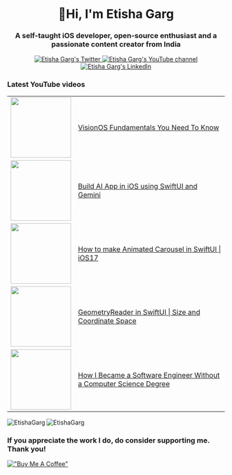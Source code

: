 <h1 align="center">👋Hi, I'm Etisha Garg</h1>
<h3 align="center">A self-taught iOS developer, open-source enthusiast and a passionate content creator from India</h3>

<p align="center">
  <a href="https://twitter.com/GargEtisha">
    <img src="https://img.shields.io/badge/follow-%40GargEtisha%206.5k+-1DA1F2?label=Twitter&logo=twitter&style=for-the-badge&color=blue" alt="Etisha Garg's Twitter"/>
  </a>
  <a href="http://youtube.com/@EtishaGarg?sub_confirmation=1">
  <img src="https://img.shields.io/youtube/channel/subscribers/UCNliY-e1-7VNtuWgrSib1UQ?style=for-the-badge&logo=youtube&label=Youtube&color=blue" alt="Etisha Garg's YouTube channel"/>
  </a>
  <a href="https://www.linkedin.com/in/etisha-garg/">
    <img src="https://img.shields.io/badge/follow-%40EtishaGarg%2012k+-1DA1F2?label=LinkedIn&logo=linkedin&style=for-the-badge&color=blue" alt="Etisha Garg's LinkedIn"/>
  </a>
</p>

### Latest YouTube videos

<table>
<!-- YOUTUBE-VIDEOS-LIST:START -->
  <tr>
    <td><a href="https://youtu.be/1k_Fe_s6bx0"><img width="140px" src="https://i.ytimg.com/vi/1k_Fe_s6bx0/mqdefault.jpg"></a></td>
    <td><a href="https://youtu.be/1k_Fe_s6bx0">VisionOS Fundamentals You Need To Know</a><br/></td>
  </tr>
  <tr>
    <td><a href="https://youtu.be/6Ibvt5W5FbA"><img width="140px" src="https://i.ytimg.com/vi/6Ibvt5W5FbA/mqdefault.jpg"></a></td>
    <td><a href="https://youtu.be/6Ibvt5W5FbA">Build AI App in iOS using SwiftUI and Gemini</a><br/></td>
  </tr>
  <tr>
    <td><a href="https://youtu.be/ofvTT1YYuUk"><img width="140px" src="https://i.ytimg.com/vi/ofvTT1YYuUk/mqdefault.jpg"></a></td>
    <td><a href="https://youtu.be/ofvTT1YYuUk">How to make Animated Carousel in SwiftUI | iOS17</a><br/></td>
  </tr>
  <tr>
    <td><a href="https://youtu.be/AH6bMfzX1LY"><img width="140px" src="https://i.ytimg.com/vi/AH6bMfzX1LY/mqdefault.jpg"></a></td>
    <td><a href="https://youtu.be/AH6bMfzX1LY">GeometryReader in SwiftUI | Size and Coordinate Space</a><br/></td>
  </tr>
  <tr>
    <td><a href="https://youtu.be/j8C9NX4nQlI"><img width="140px" src="https://i.ytimg.com/vi/j8C9NX4nQlI/mqdefault.jpg"></a></td>
    <td><a href="https://youtu.be/j8C9NX4nQlI">How I Became a Software Engineer Without a Computer Science Degree</a><br/></td>
  </tr> 
<!-- YOUTUBE-VIDEOS-LIST:END-->
</table>

<p><img align="left" src="https://github-readme-stats.vercel.app/api/top-langs?username=EtishaGarg&show_icons=true&locale=en&layout=compact&theme=tokyonight" alt="EtishaGarg" /></p>

<p><img align="center" src="https://github-readme-streak-stats.herokuapp.com/?user=EtishaGarg&&theme=tokyonight" alt="EtishaGarg" /></p>

### If you appreciate the work I do, do consider supporting me. Thank you!

[!["Buy Me A Coffee"](https://www.buymeacoffee.com/assets/img/custom_images/orange_img.png)](https://www.buymeacoffee.com/EtishaaGarg)



<!---
EtishaGarg/EtishaGarg is a ✨ special ✨ repository because its `README.md` (this file) appears on your GitHub profile.
You can click the Preview link to take a look at your changes.
--->
